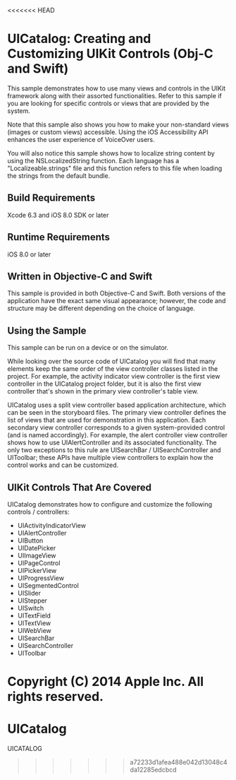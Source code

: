 <<<<<<< HEAD
# UICatalog: Creating and Customizing UIKit Controls (Obj-C and Swift)

This sample demonstrates how to use many views and controls in the UIKit framework along with their assorted functionalities. Refer to this sample if you are looking for specific controls or views that are provided by the system.

Note that this sample also shows you how to make your non-standard views (images or custom views) accessible. Using the iOS Accessibility API enhances the user experience of VoiceOver users.

You will also notice this sample shows how to localize string content by using the NSLocalizedString function. Each language has a "Localizeable.strings" file and this function refers to this file when loading the strings from the default bundle.

## Build Requirements

Xcode 6.3 and iOS 8.0 SDK or later

## Runtime Requirements

iOS 8.0 or later

## Written in Objective-C and Swift

This sample is provided in both Objective-C and Swift. Both versions of the application have the exact same visual appearance; however, the code and structure may be different depending on the choice of language.

## Using the Sample

This sample can be run on a device or on the simulator.

While looking over the source code of UICatalog you will find that many elements keep the same order of the view controller classes listed in the project. For example, the activity indicator view controller is the first view controller in the UICatalog project folder, but it is also the first view controller that's shown in the primary view controller's table view.

UICatalog uses a split view controller based application architecture, which can be seen in the storyboard files. The primary view controller defines the list of views that are used for demonstration in this application. Each secondary view controller corresponds to a given system-provided control (and is named accordingly). For example, the alert controller view controller shows how to use UIAlertController and its associated functionality. The only two exceptions to this rule are UISearchBar / UISearchController and UIToolbar; these APIs have multiple view controllers to explain how the control works and can be customized.

## UIKit Controls That Are Covered

UICatalog demonstrates how to configure and customize the following controls / controllers:

+ UIActivityIndicatorView
+ UIAlertController
+ UIButton
+ UIDatePicker
+ UIImageView
+ UIPageControl
+ UIPickerView
+ UIProgressView
+ UISegmentedControl
+ UISlider
+ UIStepper
+ UISwitch
+ UITextField
+ UITextView
+ UIWebView
+ UISearchBar
+ UISearchController
+ UIToolbar

Copyright (C) 2014 Apple Inc. All rights reserved.
=======
# UICatalog
UICATALOG
>>>>>>> a72233d1afea488e042d13048c4da12285edcbcd
